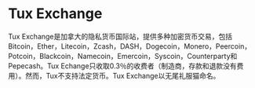 # 

# Tux Exchange

Tux Exchange是加拿大的隐私货币国际站，提供多种加密货币交易，包括Bitcoin，Ether，Litecoin，Zcash，DASH，Dogecoin，Monero，Peercoin，Potcoin，Blackcoin，Namecoin，Emercoin，Syscoin，Counterparty和Pepecash。Tux Echange只收取0.3％的收费者（制造商，存款和退款没有费用）。然而，Tux不支持法定货币。Tux Exchange以无尾礼服猫命名。



